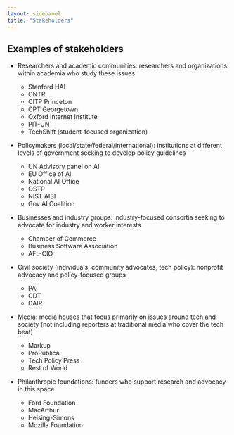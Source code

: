 ```yaml
---
layout: sidepanel
title: "Stakeholders"
---
```


## Examples of stakeholders
- Researchers and academic communities: researchers and organizations within academia who study these issues
  - Stanford HAI
  - CNTR
  - CITP Princeton
  - CPT Georgetown
  - Oxford Internet Institute
  - PIT-UN
  - TechShift (student-focused organization)
  
- Policymakers (local/state/federal/international): institutions at different levels of government seeking to develop policy guidelines
  - UN Advisory panel on AI
  - EU Office of AI
  - National AI Office
  - OSTP
  - NIST AISI
  - Gov AI Coalition

- Businesses and industry groups: industry-focused consortia seeking to advocate for industry and worker interests
  - Chamber of Commerce
  - Business Software Association
  - AFL-CIO 

- Civil society (individuals, community advocates, tech policy): nonprofit advocacy and policy-focused groups
  - PAI
  - CDT
  - DAIR

- Media: media houses that focus primarily on issues around tech and society (not including reporters at traditional media who cover the tech beat)
  - Markup
  - ProPublica
  - Tech Policy Press
  - Rest of World

- Philanthropic foundations: funders who support research and advocacy in this space
  - Ford Foundation
  - MacArthur
  - Heising-Simons
  - Mozilla Foundation
